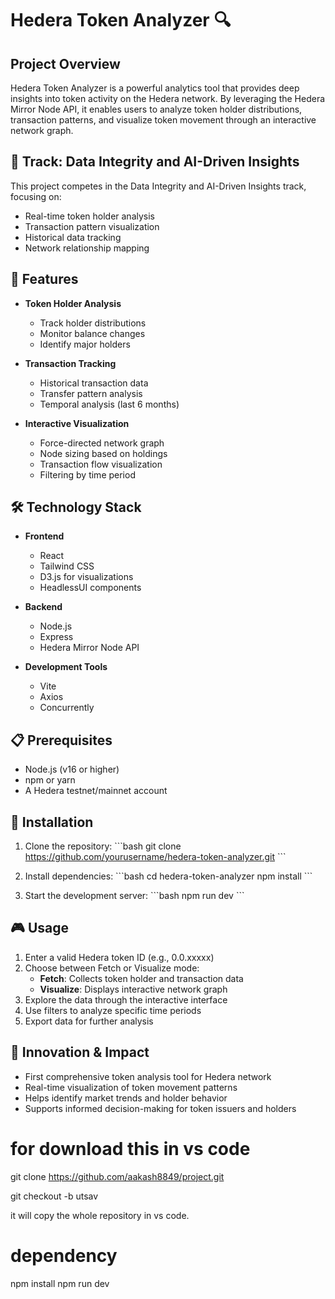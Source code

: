 # Hedera Token Analyzer 🔍

## Project Overview

Hedera Token Analyzer is a powerful analytics tool that provides deep insights into token activity on the Hedera network. By leveraging the Hedera Mirror Node API, it enables users to analyze token holder distributions, transaction patterns, and visualize token movement through an interactive network graph.


## 🎯 Track: Data Integrity and AI-Driven Insights

This project competes in the Data Integrity and AI-Driven Insights track, focusing on:
- Real-time token holder analysis
- Transaction pattern visualization
- Historical data tracking
- Network relationship mapping

## 🚀 Features

- **Token Holder Analysis**
  - Track holder distributions
  - Monitor balance changes
  - Identify major holders

- **Transaction Tracking**
  - Historical transaction data
  - Transfer pattern analysis
  - Temporal analysis (last 6 months)

- **Interactive Visualization**
  - Force-directed network graph
  - Node sizing based on holdings
  - Transaction flow visualization
  - Filtering by time period


## 🛠️ Technology Stack

- **Frontend**
  - React
  - Tailwind CSS
  - D3.js for visualizations
  - HeadlessUI components

- **Backend**
  - Node.js
  - Express
  - Hedera Mirror Node API

- **Development Tools**
  - Vite
  - Axios
  - Concurrently

## 📋 Prerequisites

- Node.js (v16 or higher)
- npm or yarn
- A Hedera testnet/mainnet account

## 🔧 Installation

1. Clone the repository:
\`\`\`bash
git clone https://github.com/yourusername/hedera-token-analyzer.git
\`\`\`

2. Install dependencies:
\`\`\`bash
cd hedera-token-analyzer
npm install
\`\`\`

3. Start the development server:
\`\`\`bash
npm run dev
\`\`\`

## 🎮 Usage

1. Enter a valid Hedera token ID (e.g., 0.0.xxxxx)
2. Choose between Fetch or Visualize mode:
   - **Fetch**: Collects token holder and transaction data
   - **Visualize**: Displays interactive network graph
3. Explore the data through the interactive interface
4. Use filters to analyze specific time periods
5. Export data for further analysis

## 🌟 Innovation & Impact

- First comprehensive token analysis tool for Hedera network
- Real-time visualization of token movement patterns
- Helps identify market trends and holder behavior
- Supports informed decision-making for token issuers and holders


# for download this in vs code 

git clone https://github.com/aakash8849/project.git

git checkout -b utsav

it will copy the whole repository in vs code.

# dependency

npm install
npm run dev
